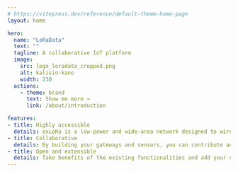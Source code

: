 ```yaml
---
# https://vitepress.dev/reference/default-theme-home-page
layout: home

hero:
  name: "LoRaData"
  text: ""
  tagline: A collaborative IoT platform
  image:
    src: logo_loradata_cropped.png
    alt: kalisio-kano
    width: 230
  actions:
    - theme: brand
      text: Show me more →
      link: /about/introduction

features:
- title: Highly accessible
  details: exLoRa is a low-power and wide-area network designed to wirelessly connect battery operated devices, especially in isolated areas
- title: Collaborative
  details: By building your gateways and sensors, you can contribute and take advantages of our open-source platform.
- title: Open and extensible
  details: Take benefits of the existing functionalities and add your owns operations to address your specific needs
---
```

